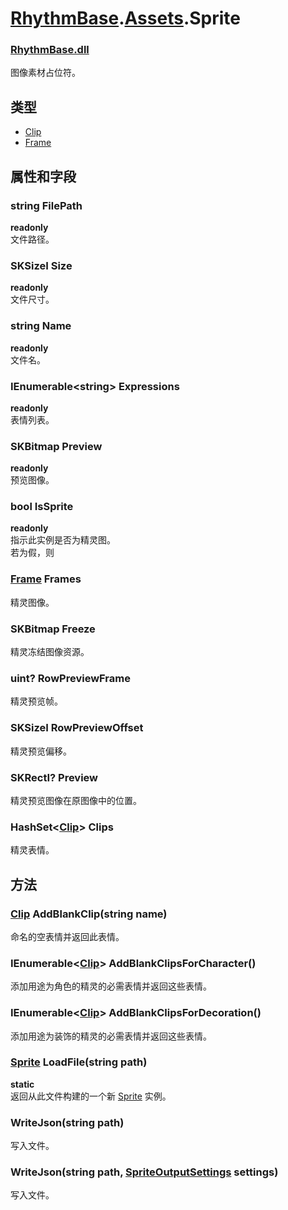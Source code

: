 # [RhythmBase](../namespaces.md).[Assets](../namespace/Assets.md).Sprite  


### [RhythmBase.dll](../assembly/RhythmBase.md)  
图像素材占位符。    
  
## 类型  
  
- [Clip](../class/Sprite.Clip.md)  
- [Frame](../class/Sprite.Frame.md)  
  
## 属性和字段  
  


### string FilePath  

**readonly**  
文件路径。  


### SKSizeI Size  

**readonly**  
文件尺寸。  


### string Name  

**readonly**  
文件名。  


### IEnumerable\<string\> Expressions  

**readonly**  
表情列表。  


### SKBitmap Preview  

**readonly**  
预览图像。  


### bool IsSprite  

**readonly**  
指示此实例是否为精灵图。  
若为假，则  


### [Frame](class/Sprite.Frame.md) Frames  
精灵图像。   


### SKBitmap Freeze  
精灵冻结图像资源。   




### uint? RowPreviewFrame  

精灵预览帧。  


### SKSizeI RowPreviewOffset  
精灵预览偏移。  


### SKRectI? Preview  
精灵预览图像在原图像中的位置。  


### HashSet\<[Clip](../class/Sprite.Clip.md)\> Clips  
精灵表情。  
  
## 方法  
  


### [Clip](../class/Sprite.Clip.md) AddBlankClip(string name)  
命名的空表情并返回此表情。  


### IEnumerable\<[Clip](../class/Sprite.Clip.md)\> AddBlankClipsForCharacter()  
添加用途为角色的精灵的必需表情并返回这些表情。  


### IEnumerable\<[Clip](../class/Sprite.Clip.md)\> AddBlankClipsForDecoration()  
添加用途为装饰的精灵的必需表情并返回这些表情。  


### [Sprite]() LoadFile(string path)  

**static**  
返回从此文件构建的一个新 [Sprite]() 实例。  


### WriteJson(string path)  
写入文件。   


### WriteJson(string path, [SpriteOutputSettings](../class/SpriteOutputSettings.md) settings)  
写入文件。  